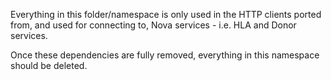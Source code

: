 Everything in this folder/namespace is only used in the HTTP clients ported from, and used for connecting to, Nova services -
i.e. HLA and Donor services.

Once these dependencies are fully removed, everything in this namespace should be deleted.